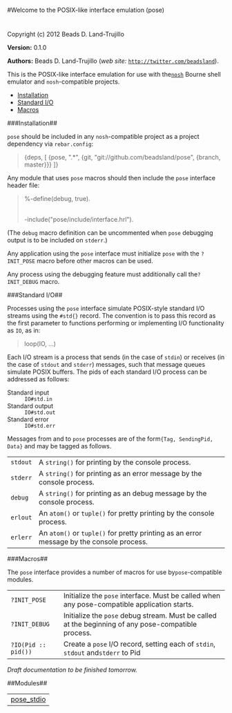 

#Welcome to the POSIX-like interface emulation (pose)#


Copyright (c) 2012 Beads D. Land-Trujillo

__Version:__ 0.1.0

__Authors:__ Beads D. Land-Trujillo (_web site:_ [`http://twitter.com/beadsland`](http://twitter.com/beadsland)).

This is the POSIX-like interface emulation for use with the[`nosh`](http://github.com/beadsland/nosh) Bourne shell
  emulator and `nosh`-compatible projects.
* [Installation](#Installation)
* [Standard I/O](#Standard_I/O)
* [Macros](#Macros)


###<a name="Installation">Installation</a>##


`pose` should be included in any `nosh`-compatible project as a project
  dependency via `rebar.config`:
<blockquote>
  {deps, [
     {pose, ".*",
       {git, "git://github.com/beadsland/pose", {branch, master}}}
    ]}</blockquote>


Any module that uses `pose` macros should then include the `pose`
interface header file:
<blockquote>
  %-define(debug, true).
<br></br>

  -include("pose/include/interface.hrl").</blockquote>


(The `debug` macro definition can be uncommented when `pose` debugging
  output is to be included on `stderr`.)

Any application using the `pose` interface must initialize `pose`
  with the `?INIT_POSE` macro before other macros can be used.

Any process using the debugging feature must additionally call the`?INIT_DEBUG` macro.

###<a name="Standard_I/O">Standard I/O</a>##


Processes using the `pose` interface simulate POSIX-style
  standard I/O streams using the `#std{}` record.  The convention is to
  pass this record as the first parameter to functions performing or
  implementing I/O functionality as `IO`, as in:
<blockquote>
  loop(IO, ...)</blockquote>


Each I/O stream is a process that sends (in the case of `stdin`) or
  receives (in the case of `stdout` and `stderr`) messages, such that
message queues simulate POSIX buffers.  The pids of each standard I/O
process can be addressed as follows:

<dt> Standard input </dt>

 

<dd> <code>IO#std.in</code> </dd>



<dt> Standard output </dt>

 

<dd> <code>IO#std.out</code> </dd>



<dt> Standard error </dt>

 

<dd> <code>IO#std.err</code> </dd>



Messages from and to `pose` processes are of the form`{Tag, SendingPid, Data}` and may be tagged as follows.

<table><tr><td> <code>stdout</code> </td><td> A <code>string()</code> for printing by the console process.</td></tr><tr><td> <code>stderr</code> </td><td> A <code>string()</code> for printing as an error message by the console
       process. </td></tr><tr><td> <code>debug</code> </td><td> A <code>string()</code> for printing as an debug message by the console process.</td></tr><tr><td> <code>erlout</code> </td><td> An <code>atom()</code> or <code>tuple()</code> for pretty printing by the console process.</td></tr><tr><td> <code>erlerr</code> </td><td> An <code>atom()</code> or <code>tuple()</code> for pretty printing as an error message
       by the console process. </td></tr></table>



###<a name="Macros">Macros</a>##


The `pose` interface provides a number of macros for use by`pose`-compatible modules.

<table><tr><td> <code>?INIT_POSE</code> </td><td> Initialize the <code>pose</code> interface.  Must be called when any
       pose-compatible application starts. </td></tr><tr><td> <code>?INIT_DEBUG</code> </td><td> Initialize the <code>pose</code> debug stream.  Must be called at the
       beginning of any pose-compatible process. </td></tr><tr><td> <code>?IO(Pid :: pid())</code> </td><td> Create a <code>pose</code> I/O record, setting each of <code>stdin</code>, <code>stdout</code> and<code>stderr</code> to Pid </td></tr></table>

_Draft documentation to be finished tomorrow._

##Modules##


<table width="100%" border="0" summary="list of modules">
<tr><td><a href="pose_stdio.md" class="module">pose_stdio</a></td></tr></table>

